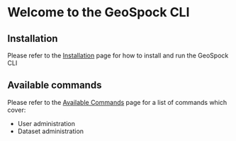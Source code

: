 # Welcome to the GeoSpock CLI

## Installation

Please refer to the [Installation](install.md) page for how to install and run the GeoSpock CLI

## Available commands

Please refer to the [Available Commands](commands.md) page for a list of commands which cover:

* User administration
* Dataset administration
